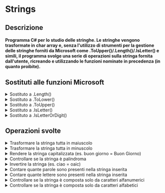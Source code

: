 # Strings

## Descrizione
#### Programma C# per lo studio delle stringhe. Le stringhe vengono trasformate in char array e, senza l'utilizzo di strumenti per la gestione delle stringhe forniti da Microsoft come .ToUpper()/.Length()/.IsLetter() e simili, il programma svolge una serie di operazioni sulla stringa fornita dall'utente, ricreando e utilizzando le funzioni nominate in precedenza (in quanto proibite).

## Sostituti alle funzioni Microsoft
<details>
<summary>Sostituto a .Length()</summary>

```c#
public int Lungo(char[] caratteri)
{
    int retVal = 0;
    foreach (char c in caratteri)
    {
        retVal++;
    }
    return retVal;
}
```
</details>

<details>
<summary>Sostituto a .ToLower()</summary>

```c#
public char CharMin(char c)
{
    if (c >= 'A' && c <= 'Z')
    {
        int a = (int)c | 0x20;
        return (char)a;
    }
    else
    {
        return c;
    }
}
```
</details>

<details>
<summary>Sostituto a .ToUpper()</summary>

```c#
public char CharMaius(char c)
{
    if (c >= 'a' && c <= 'z')
    {
        int a = (int)c & 0x5f;
        return (char)a;
    }
    else
    {
        return c;
    }
}
```
</details>

<details>
<summary>Sostituto a .IsLetter()</summary>

```c#
public bool Lettera(char c)
{
    if ((c >= 'a' && c <= 'z') || (c >= 'A' && c <= 'Z'))
    {
        return true;
    }
    else
    {
        return false;
    }
}
```
</details>

<details>
<summary>Sostituto a .IsLetterOrDigit()</summary>
```
public bool LetteraNumero(char c)

```
{
    if ((c >= 'a' && c <= 'z') || (c >= 'A' && c <= 'Z') || (c >= '0' && c <= '9'))
    {
        return true;
    }
    else
    {
        return false;
    }
}
```
</details>


## Operazioni svolte

<details>
<summary>Trasformare la stringa tutta in maiuscolo</summary>

```
public string Maiuscola(string phrase)
{
    char[] maiuscola = phrase.ToCharArray();
    for (int i = 0; i < Lungo(maiuscola); i++)
    {
        maiuscola[i] = CharMin(maiuscola[i]);
    }
    return new String(maiuscola);
}
```
</details>

<details>
<summary>Trasformare la stringa tutta in minuscolo</summary>

```
public string Minuscola(string phrase)
{
    char[] minuscola = phrase.ToCharArray();
    for (int i = 0; i < Lungo(minuscola); i++)
    {
        minuscola[i] = CharMin(minuscola[i]);
    }
    return new String(minuscola);
}
```
</details>

<details>
<summary>Rendere la stringa capitalizzata (es. buon giorno = Buon Giorno)</summary>

```
public string Capitalize(string phrase)
{

    char[] frase = phrase.ToCharArray();
    int lunghezza = Lungo(frase);
    char[] finalPhrase = new char[lunghezza];

    for (int i = 0; i < lunghezza; i++)
    {
        if (i == 0)
        {
            finalPhrase[0] = CharMaius(frase[i]);
        }
        else if (LetteraNumero(frase[i - 1]) == false && LetteraNumero(frase[i]))
        {
            finalPhrase[i] = CharMaius(frase[i]);
        }
        else
        {
            finalPhrase[i] = CharMin(frase[i]);
        }
    }
    return new String(finalPhrase);

}
```
</details>

<details>
<summary>Controllare se la stringa è palindroma</summary>

```
public bool Palindroma(string phrase)
{
    char[] frase = phrase.ToCharArray();
    char[] avanti = new char[Lungo(frase)];
    char[] indietro = new char[Lungo(frase)];
    int j = 0;
    int k = 0;
    bool flag = true;

    for (int i = 0; i < Lungo(frase); i++)
    {
        if (Lettera(frase[i]))
        {
            avanti[k] = CharMin(frase[i]);
            k++;
        }
        if (Lettera(frase[i]) == false && frase[i] != ' ')
        {
            flag = false;
            break;
        }
    }
    for (int i = phrase.Length - 1; i >= 0; i--)
    {
        if (Lettera(frase[i]))
        {
            indietro[j] = CharMin(frase[i]);
            j++;
        }
    }

    for (int i = 0; i < Lungo(frase); i++)
    {
        if (avanti[i] != indietro[i])
        {
            flag = false;
            break;
        }
    }

    if (flag)
    {
        return true;
    }
    else
    {
        return false;
    }


}
```
</details>

<details>
<summary>Invertire la stringa (es. ciao = oaic)</summary>

```
public string Reverse(string phrase)
{
    char[] frase = phrase.ToCharArray();
    int lunghezza = Lungo(frase);
    int lunghezzautile;
    char tmp;
    int j = 0;
    if (lunghezza % 2 == 0)
    {
        lunghezzautile=lunghezza / 2;
    }
    else
    {
        lunghezzautile = lunghezza / 2 + 1;
    }

    for (int i = lunghezza-1; i >= lunghezzautile; i--)
    {
        tmp = frase[j];
        frase[j] = frase[i];
        frase[i] = tmp;
        j++;
    }
    return new String(frase);
}
```
</details>

<details>
<summary>Contare quante parole sono presenti nella stringa inserita</summary>

```
public int Parole(string phrase)
{
    int counter = 0;
    char[] frase = phrase.ToCharArray();
    for (int i = 0; i < Lungo(frase); i++)
    {
        if (i == 0)
        {
            if (Lettera(frase[i]))
            {
                counter++;
            }
        }
        else if (Lettera(frase[i - 1]) == false && Lettera(frase[i]))
        {
            counter++;
        }
    }
    return counter;
}
```
</details>

<details>
<summary>Contare quante lettere sono presenti nella stringa inserita</summary>

```
public int Lettere(string phrase)
{
    int counter = 0;
    char[] frase = phrase.ToCharArray();
    for (int i = 0; i < Lungo(frase); i++)
    {
        if (Lettera(frase[i]))
        {
            counter++;
        }
    }
    return counter;
}
```
</details>

<details>
<summary>Controllare se la stringa è composta solo da caratteri alfanumerici</summary>

```
public bool CheckAlNum(string phrase)
{
    bool messaggio = true;
    char[] frase = phrase.ToCharArray();
    foreach (var c in frase)
    {
        if (LetteraNumero(c) == false)
        {
            messaggio = false;
        }
    }
    return messaggio;
}
```
</details>

<details>
<summary>Controllare se la stringa è composta solo da caratteri alfabetici</summary>

```
public bool CheckAl(string phrase)
{
    bool messaggio = true;
    char[] frase = phrase.ToCharArray();
    foreach (var c in frase)
    {
        if (Lettera(c) == false)
        {
            messaggio = false;
        }
    }
    return messaggio;
}
```
</details>
